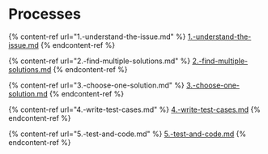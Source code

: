 # Processes

{% content-ref url="1.-understand-the-issue.md" %}
[1.-understand-the-issue.md](1.-understand-the-issue.md)
{% endcontent-ref %}

{% content-ref url="2.-find-multiple-solutions.md" %}
[2.-find-multiple-solutions.md](2.-find-multiple-solutions.md)
{% endcontent-ref %}

{% content-ref url="3.-choose-one-solution.md" %}
[3.-choose-one-solution.md](3.-choose-one-solution.md)
{% endcontent-ref %}

{% content-ref url="4.-write-test-cases.md" %}
[4.-write-test-cases.md](4.-write-test-cases.md)
{% endcontent-ref %}

{% content-ref url="5.-test-and-code.md" %}
[5.-test-and-code.md](5.-test-and-code.md)
{% endcontent-ref %}
